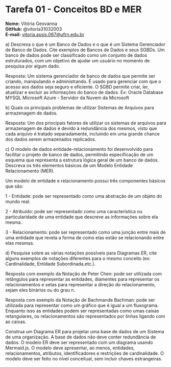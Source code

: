 # Tarefa 01 - Conceitos BD e MER

**Nome:** Vitória Geovanna  
**GitHub:** @vitoria31032003  
**E-mail:** vitoria.assis.067@ufrn.edu.br

a) Descreva o que é um Banco de Dados e o que é um Sistema Gerenciador de Banco de Dados. Cite exemplos de Bancos de Dados e seus SGBDs.
Um banco de dados pode ser classificado como um conjunto de dados estruturados, com um objetivo de ajudar um usuário no momento de pesquisa por algum dado. 

Resposta: Um sistema gerenciador de banco de dados que permite ser criando, manipulando e administrando. É usado para gerenciar com que o acesso aos dados seja seguro e eficiente. O SGBD permite criar, ler, atualizar e excluir as informações do banco de dados.
Ex:
Oracle Database
MYSQL
Microsoft Azure - Servidor da Nuvem da Microsoft

b) Quais os principais problemas de utilizar Sistemas de Arquivos para armazenagem de dados.

Resposta: Um dos principais fatores de utilizar os sistemas de arquivos para armazenagem de dados é devido à redundância dos mesmos, visto que cada arquivo é tratado separadamente, incluindo em uma grande chance dos dados serem armazenados replicados.

c) O modelo de dados entidade-relacionamento foi desenvolvido para facilitar o projeto de banco de dados, permitindo especificação de um esquema que representa a estrutura lógica geral de um banco de dados. Descreva os três elementos básicos de um Modelo Entidade Relacionamento (MER). 

Um modelo de entidade e relacionamento possui três componentes básicos que são:

1 - Entidade: pode ser representado como uma abstração de um objeto do mundo real.

2 - Atribuído: pode ser representado como uma característica ou particularidade de uma entidade que descreve as informações sobre ela mesma.

3 - Relacionamento: pode ser representado como uma junção entre mais de uma entidade que revela a forma de como elas estão se relacionando entre elas mesmas.

d) Pesquise sobre as várias notações possíveis para Diagramas ER, cite alguns exemplos de notações diferentes para o mesmo conceito (ex: Cardinalidade, Entidade Subordinada,etc.).

Resposta com exemplo da Notação de Peter Chen: pode ser utilizada com retângulos para representar as entidades, diamentes para representar os relacionamentos e setas para representar a direção do relacionamento, sejam eles binários ou do grau n.

Resposta com exemplo da Notação de Bachmande Bachman: pode ser utilizada para representar como um gráfico que é igual a um fluxograma. Enquanto isso as entidades podem ser representadas como umas caixas retangulares, os relacionamentos são representados por linhas ligando com as caixas.

Construa um Diagrama ER para projetar uma base de dados de um Sistema  de uma organização. A base de dados não deve conter redundância de dados. O modelo ER deve ser representado com um diagrama usando Mermaid.js. O modelo deve apresentar, ao menos, entidades, relacionamentos, atributos, identificadores e restrições de cardinalidade. O modelo deve ser feito no nível conceitual, sem incluir chaves estrangeiras.
